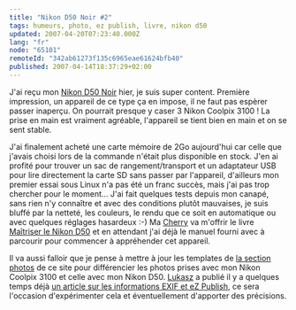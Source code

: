 ```yaml
---
title: "Nikon D50 Noir #2"
tags: humeurs, photo, ez publish, livre, nikon d50
updated: 2007-04-20T07:23:40.000Z
lang: "fr"
node: "65101"
remoteId: "342ab61273f135c6965eae61624bfb40"
published: 2007-04-14T18:37:29+02:00
---
```

 
J'ai reçu mon [Nikon D50 Noir](/post/nikon-d50-noir) hier, je suis super content. Première impression, un appareil de ce type ça en impose, il ne faut pas espèrer passer inaperçu. On pourrait presque y caser 3 Nikon Coolpix 3100 ! La prise en main est vraiment agréable, l'appareil se tient bien en main et on se sent stable.

 
J'ai finalement acheté une carte mémoire de 2Go aujourd'hui car celle que j'avais choisi lors de la commande n'était plus disponible en stock. J'en ai profité pour trouver un sac de rangement/transport et un adaptateur USB pour lire directement la carte SD sans passer par l'appareil, d'ailleurs mon premier essai sous Linux n'a pas été un franc succès, mais j'ai pas trop chercher pour le moment… J'ai fait quelques tests depuis mon canapé, sans rien n'y connaître et avec des conditions plutôt mauvaises, je suis bluffé par la netteté, les couleurs, le rendu que ce soit en automatique ou avec quelques réglages hasardeux :-) Ma [Cherry](http://t-ka.net/blog) va m'offrir le livre [Maîtriser le Nikon D50](http://www.eyrolles.com/Audiovisuel/Livre/9782212672718/livre-maitriser-le-nikon-d50.php) et en attendant j'ai déjà le manuel fourni avec à parcourir pour commencer à appréhender cet appareil.

 
Il va aussi falloir que je pense à mettre à jour les templates de [la section photos](http://photos.pwet.fr) de ce site pour différencier les photos prises avec mon Nikon Coolpix 3100 et celle avec mon Nikon D50. [Lukasz](http://serwatka.net/) a publié il y a quelques temps déjà [un article sur les informations EXIF et eZ Publish](http://serwatka.net/en/blog/ez_publish_and_exif_support), ce sera l'occasion d'expérimenter cela et éventuellement d'apporter des précisions.


